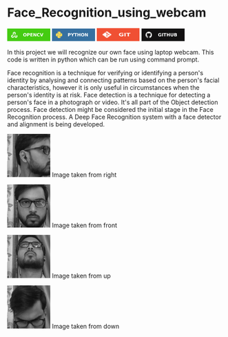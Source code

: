 # Face_Recognition_using_webcam
<img src="Images/opencv.svg" width="100"> <img src="Images/python_logo.svg" width="100"> <img src="Images/git_logo.svg" width="100" height="30"> <img src="Images/github_logo.svg" width="100">

In this project we will recognize our own face using laptop webcam. This code is written in python which can be run using command prompt.

Face recognition is a technique for verifying or identifying a person's identity by analysing and connecting patterns based on the person's facial characteristics, however it is only useful in circumstances when the person's identity is at risk. Face detection is a technique for detecting a person's face in a photograph or video. It's all part of the Object detection process. Face detection might be considered the initial stage in the Face Recognition process. A Deep Face Recognition system with a face detector and alignment is being developed.

<img src="Images/prateek1.jpg" width="100">  Image taken from right

<img src="Images/prateek2.jpg" width="100">  Image taken from front

<img src="Images/prateek3.jpg" width="100">  Image taken from up

<img src="Images/prateek4.jpg" width="100">  Image taken from down

